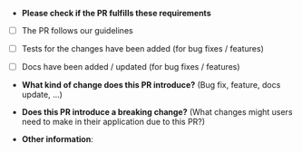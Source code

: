 * **Please check if the PR fulfills these requirements**
- [ ] The PR follows our guidelines
- [ ] Tests for the changes have been added (for bug fixes / features)
- [ ] Docs have been added / updated (for bug fixes / features)


* **What kind of change does this PR introduce?** (Bug fix, feature, docs update, ...)


* **Does this PR introduce a breaking change?** (What changes might users need to make in their application due to this PR?)


* **Other information**: